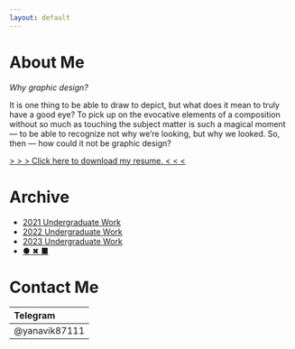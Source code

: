 ```yaml
---
layout: default
---
```


# About Me

*Why graphic design?*

It is one thing to be able to draw to depict, but what does it mean to truly have a good eye? To pick up on the evocative elements of a composition without so much as touching the subject matter is such a magical moment — to be able to recognize not why we’re looking, but why we looked. So, then — how could it not be graphic design?

[> > > Click here to download my resume. < < <](https://drive.google.com/uc?export=download&id=144HQDMpjsvQxfHBvKlN8Fs-ID0YF9Ejl)


# Archive

* [2021 Undergraduate Work](./main_undergraduate21.html)
* [2022 Undergraduate Work](./main_undergraduate22.html)
* [2023 Undergraduate Work](./main_undergraduate23.html)
* [● ✖ ■](https://thenounproject.com/paccvetbl/)

# Contact Me

|Telegram                |
|:-----------------------|
|@yanavik87111|

